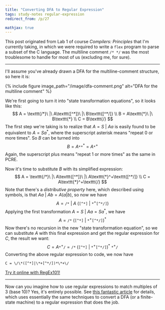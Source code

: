```yaml
---
title: "Converting DFA to Regular Expression"
tags: study-notes regular-expression
redirect_from: /p/27

mathjax: true
---
```


This post originated from Lab 1 of course *Compilers: Principles* that I'm currently taking, in which we were required to write a `flex` program to parse a subset of the C language. The multiline comment `/* */` was the most troublesome to handle for most of us (excluding me, for sure).

---

I'll assume you've already drawn a DFA for the multiline-comment structure, so here it is:

{% include figure image_path="/image/dfa-comment.png" alt="DFA for the multiline comment" %}

We're first going to turn it into "state transformation equations", so it looks like this:
$$
A = \texttt{/*}\ |\ A\texttt{[^*]}\ |\ B\texttt{[^*/]}
\\
B = A\texttt{*}\ |\ B\texttt{*}
\\
C = B\texttt{/}
$$
The first step we're taking is to realize that $A=S\ |\ Aa$ is easily found to be equivalent to $A = Sa^*$, where the superscript asterisk means "repeat 0 or more times". So $B$ can be turned into
$$
B = A\texttt{**}^* = A\texttt{*}^+
$$
Again, the superscript plus means "repeat 1 or more times" as the same in PCRE.

Now it's time to substitute $B$ with its simplified expression:
$$
A =  \texttt{/*}\ |\ A\texttt{[^*]}\ |\ A\texttt{*}^+\texttt{[^*/]}
\\
C = A\texttt{*}^+\texttt{/}
$$
Note that there's a *distributive property* here, which described using symbols, is that $Aa\ |\ Ab = A(a|b)$, so now we have
$$
A = \texttt{/*}\ |\ A\ (\texttt{[^*]}\ |\ \texttt{*}^+\texttt{[^*/]})
$$
Applying the first transformation $A = S\ |\ Aa = Sa^*$, we have
$$
A = \texttt{/*}\ (\texttt{[^*]}\ |\ \texttt{*}^+\texttt{[^*/]})^*
$$
Now there's no recursion in the new "state transformation equation", so we can substitute $A$ with this final expression and get the regular expression for $C$, the result we want:
$$
C = A\texttt{*}^+\texttt{/} =
\texttt{/*}\ (\texttt{[^*]}\ |\ \texttt{*}^+\texttt{[^*/]})^*\ \texttt{*}^+\texttt{/}
$$
Converting the above regular expression to code, we now have

```
C = \/\*([^*]|\*+[^*/])*\*+\/
```

[Try it online with RegEx101!](https://regex101.com/r/qAog6Z/1)

---

Now can you imagine how to use regular expressions to match multiples of 3 (base 10)? Yes, it's entirely possible. See [this fantastic article](https://www.quaxio.com/triple/) for details, which uses essentially the same techniques to convert a DFA (or a finite-state machine) to a regular expression that does the job.